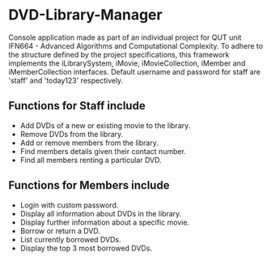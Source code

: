 # DVD-Library-Manager
Console application made as part of an individual project for QUT unit IFN664 - Advanced Algorithms and Computational Complexity. To adhere to the structure defined by the project specifications, this framework implements the iLibrarySystem, iMovie, iMovieCollection, iMember and iMemberCollection interfaces. Default username and password for staff are 'staff' and 'today123' respectively. 

## Functions for Staff include
* Add DVDs of a new or existing movie to the library.
* Remove DVDs from the library.
* Add or remove members from the library.
* Find members details given their contact number.
* Find all members renting a particular DVD.

## Functions for Members include
* Login with custom password.
* Display all information about DVDs in the library.
* Display further information about a specific movie.
* Borrow or return a DVD.
* List currently borrowed DVDs.
* Display the top 3 most borrowed DVDs.
